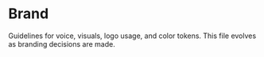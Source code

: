 # Brand
Guidelines for voice, visuals, logo usage, and color tokens.
This file evolves as branding decisions are made.
